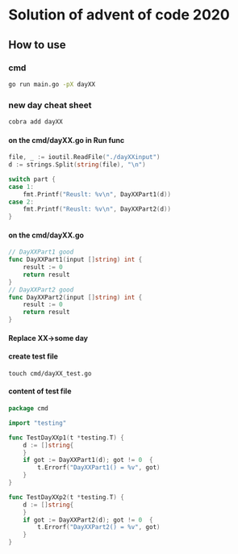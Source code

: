 # Solution of advent of code 2020

## How to use

### cmd
```bash
go run main.go -pX dayXX
```

### new day cheat sheet
```bash
cobra add dayXX
```

#### on the cmd/dayXX.go in Run func
```go
file, _ := ioutil.ReadFile("./dayXXinput")
d := strings.Split(string(file), "\n")

switch part {
case 1:
    fmt.Printf("Reuslt: %v\n", DayXXPart1(d))
case 2:
    fmt.Printf("Reuslt: %v\n", DayXXPart2(d))
}
```

#### on the cmd/dayXX.go
```go
// DayXXPart1 good
func DayXXPart1(input []string) int {
	result := 0
	return result
}
// DayXXPart2 good
func DayXXPart2(input []string) int {
	result := 0
	return result
}
```

#### Replace XX->some day

#### create test file
```
touch cmd/dayXX_test.go
```

#### content of test file
```go
package cmd

import "testing"

func TestDayXXp1(t *testing.T) {
	d := []string{
	}
	if got := DayXXPart1(d); got != 0  {
		t.Errorf("DayXXPart1() = %v", got)
	}
}

func TestDayXXp2(t *testing.T) {
	d := []string{
	}
	if got := DayXXPart2(d); got != 0  {
		t.Errorf("DayXXPart2() = %v", got)
	}
}
```